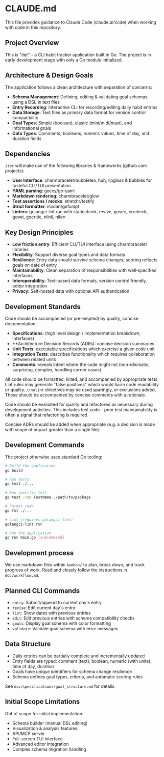 # CLAUDE.md

This file provides guidance to Claude Code (claude.ai/code) when working with code in this repository.

## Project Overview

This is "iter" - a CLI habit tracker application built in Go. The project is in early development stage with only a Go module initialized.

## Architecture & Design Goals

The application follows a clean architecture with separation of concerns:

- **Schema Management**: Defining, editing & validating goal schemas using a DSL in text files
- **Entry Recording**: Interactive CLI for recording/editing daily habit entries  
- **Data Storage**: Text files as primary data format for version control compatibility
- **Goal Types**: Simple (boolean), elastic (mini/midi/maxi), and informational goals
- **Data Types**: Comments, booleans, numeric values, time of day, and duration fields

## Dependencies

`iter` will make use of the following libraries & frameworks (github.com projects):

- **User Interface**: charmbracelet/bubbletea, huh, lipgloss & bubbles for tasteful CLI/TUI presentation
- **YAML parsing**: goccy/go-yaml
- **Markdown rendering**: charmbracelet/glow
- **Test assertions / mocks**: stretchr/testify
- **Strict formatter**: mvdan/gofumpt
- **Linters**: golangci-lint.run with staticcheck, revive, gosec, errcheck, govet, gocritic, nilnil, nilerr

## Key Design Principles

- **Low friction entry**: Efficient CLI/TUI interface using charmbracelet libraries
- **Flexibility**: Support diverse goal types and data formats
- **Resilience**: Entry data should survive schema changes; scoring reflects goals on date of entry
- **Maintainability**: Clean separation of responsibilities with well-specified interfaces
- **Interoperability**: Text-based data formats, version control friendly, editor integration
- **Privacy**: Self-hosted data with optional API authentication

## Development Standards

Code should be accompanied (or pre-empted) by quality, concise documentation: 

- **Specifications**: (high level design / implementation breakdown; interfaces)
- **Architecture Decision Records (ADRs): concise decision summaries
- **Unit Tests**: executable specifications which exercise a given code unit
- **Integration Tests**: describes functionality which requires collaboration between related units
- **Comments**: reveals intent where the code might not (non-idiomatic, surprising, complex, handling corner cases).  

All code should be formatted, linted, and accompanied by appropriate tests. Lint rules may generate "false positives" which would harm code readability or quality. `//nolint` directives may be used sparingly, or exclusions added. These should be accompanied by concise comments with a rationale.

Code should be evaluated for quality and refactored as necessary during development activities. This includes test code - poor test maintainability is often a signal that refactoring is required. 

Concise ADRs should be added when appropriate (e.g. a decision is made with scope of impact greater than a single file).

## Development Commands

The project otherwise uses standard Go tooling:

```bash
# Build the application
go build

# Run tests
go test ./...

# Run specific test
go test -run TestName ./path/to/package

# Format code
go fmt ./...

# Lint (requires golangci-lint)
golangci-lint run

# Run the application
go run main.go [subcommand]
```


## Development process

We use markdown files within `kanban/` to plan, break down, and track progress of work. Read and closely follow the instructions in `doc/workflow.md`.

## Planned CLI Commands

- `entry`: Submit/append to current day's entry
- `revise`: Edit current day's entry  
- `list`: Show dates with previous entries
- `edit`: Edit previous entries with schema compatibility checks
- `goals`: Display goal schema with color formatting
- `validate`: Validate goal schema with error messages

## Data Structure

- Daily entries can be partially complete and incrementally updated
- Entry fields are typed: comment (text), boolean, numeric (with units), time of day, duration
- Goals have unique identifiers for schema change resilience
- Schema defines goal types, criteria, and automatic scoring rules

See `doc/specifications/goal_structure.md` for details.


## Initial Scope Limitations

Out of scope for initial implementation:
- Schema builder (manual DSL editing)
- Visualization & analysis features
- API/MCP server
- Full-screen TUI interface
- Advanced editor integration
- Complex schema migration handling